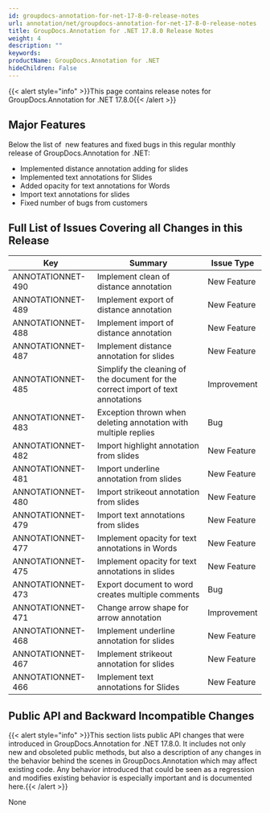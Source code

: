 ```yaml
---
id: groupdocs-annotation-for-net-17-8-0-release-notes
url: annotation/net/groupdocs-annotation-for-net-17-8-0-release-notes
title: GroupDocs.Annotation for .NET 17.8.0 Release Notes
weight: 4
description: ""
keywords: 
productName: GroupDocs.Annotation for .NET
hideChildren: False
---
```

{{< alert style="info" >}}This page contains release notes for GroupDocs.Annotation for .NET 17.8.0{{< /alert >}}

## Major Features

Below the list of  new features and fixed bugs in this regular monthly release of GroupDocs.Annotation for .NET:

*   Implemented distance annotation adding for slides 
*   Implemented text annotations for Slides 
*   Added opacity for text annotations for Words 
*   Import text annotations for slides 
*   Fixed number of bugs from customers

## Full List of Issues Covering all Changes in this Release

| Key | Summary | Issue Type |
| --- | --- | --- |
| ANNOTATIONNET-490 | Implement clean of distance annotation | New Feature |
| ANNOTATIONNET-489 | Implement export of distance annotation | New Feature |
| ANNOTATIONNET-488 | Implement import of distance annotation | New Feature |
| ANNOTATIONNET-487 | Implement distance annotation for slides | New Feature |
| ANNOTATIONNET-485 | Simplify the cleaning of the document for the correct import of text annotations | Improvement |
| ANNOTATIONNET-483 | Exception thrown when deleting annotation with multiple replies | Bug |
| ANNOTATIONNET-482 | Import highlight annotation from slides | New Feature |
| ANNOTATIONNET-481 | Import underline annotation from slides | New Feature |
| ANNOTATIONNET-480 | Import strikeout annotation from slides | New Feature |
| ANNOTATIONNET-479 | Import text annotations from slides | New Feature |
| ANNOTATIONNET-477 | Implement opacity for text annotations in Words | New Feature |
| ANNOTATIONNET-475 | Implement opacity for text annotations in slides | New Feature |
| ANNOTATIONNET-473 | Export document to word creates multiple comments | Bug |
| ANNOTATIONNET-471 | Change arrow shape for arrow annotation | Improvement |
| ANNOTATIONNET-468 | Implement underline annotation for slides | New Feature |
| ANNOTATIONNET-467 | Implement strikeout annotation for slides | New Feature |
| ANNOTATIONNET-466 | Implement text annotations for Slides | New Feature |

## Public API and Backward Incompatible Changes

{{< alert style="info" >}}This section lists public API changes that were introduced in GroupDocs.Annotation for .NET 17.8.0. It includes not only new and obsoleted public methods, but also a description of any changes in the behavior behind the scenes in GroupDocs.Annotation which may affect existing code. Any behavior introduced that could be seen as a regression and modifies existing behavior is especially important and is documented here.{{< /alert >}}

None
